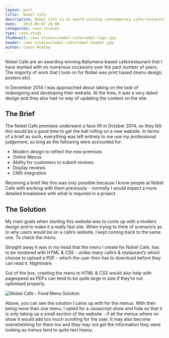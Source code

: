```yaml
---
layout: post
title:  Nobel Cafe
description: Nobel Cafe is an award winning contemporary cafe/restaurant in Ballymena, Co. Antrim.  Nobel approached me to redesign their existing website to bring it more in line with the interior changes to their premises. 
date:   2015-09-07 20:00
categories: case-studies
type: case-study
thumbnail: case-studies/nobel-cafe/nobel-logo.jpg
header: case-studies/nobel-cafe/nobel-header.jpg
author: Conor McAfee
---
```


Nobel Cafe are an awarding winning Ballymena based cafe/restaurant that I have worked with on numerous occasions over the past number of years.  The majority of work that I took on for Nobel was print based (menu design, posters etc).

In December 2014 I was approached about taking on the task of redesigning and developing their website.  At the time, it was a very dated design and they also had no way of updating the content on the site.

## The Brief

The Nobel Cafe premises underwent a face lift in October 2014, so they felt this would be a good time to get the ball rolling on a new website.  In terms of a brief as such, everything was left entirely to me use my professional judgement, so long as the following were accounted for:

- Modern design to reflect the new premises
- Online Menus
- Ability for customers to submit reviews
- Display reviews
- CMS integration

Receiving a brief like this was only possible because I know people at Nobel Cafe with working with them previously - normally I would expect a more detailed breakdown with what is required in a project.

## The Solution

My main goals when starting this website was to come up with a modern design and to make it a really fast site.  When trying to think of scenario’s as to why users would be on a cafe’s website, I kept coming back to the same one.  To check the menu.    

Straight away it was in my head that the menu I create for Nobel Cafe, has to be rendered with HTML & CSS - unlike many cafe’s &amp; restaurant’s which choose to upload a PDF - which the user then has to download before they can read it. Nightmare.

Out of the box, creating the menu in HTML & CSS would also help with pagespeed as PDFs can tend to be quite large in size if they’re not optimised properly.

![Nobel Cafe - Food Menu Solution](/assets/images/case-studies/nobel-cafe/nobel-cafe-menu.jpg)

Above, you can see the solution I came up with for the menus.  With their being more than one menu, I opted for a Javascript show and hide so that it is only taking up a small section of the website - if all the menus where on show it would add too much scrolling for the user.  It may also become overwhelming for  them too and they may not get the information they were looking as menus tend to quite text heavy.